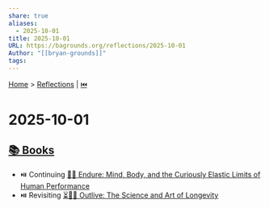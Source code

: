 ```yaml
---
share: true
aliases:
  - 2025-10-01
title: 2025-10-01
URL: https://bagrounds.org/reflections/2025-10-01
Author: "[[bryan-grounds]]"
tags:
---
```

[Home](../index.md) > [Reflections](./index.md) | [⏮️](./2025-09-30.md)  
# 2025-10-01  
## [📚 Books](../books/index.md)  
- ⏯️ Continuing [💪🧠 Endure: Mind, Body, and the Curiously Elastic Limits of Human Performance](../books/endure-mind-body-and-the-curiously-elastic-limits-of-human-performance.md)  
- ⏯️ Revisiting [⏳🔬🎨 Outlive: The Science and Art of Longevity](../books/outlive.md)